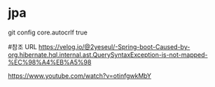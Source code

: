 # jpa
git config core.autocrlf true

#참조 URL
https://velog.io/@2yeseul/-Spring-boot-Caused-by-org.hibernate.hql.internal.ast.QuerySyntaxException-is-not-mapped-%EC%98%A4%EB%A5%98

https://www.youtube.com/watch?v=otinfgwkMbY
